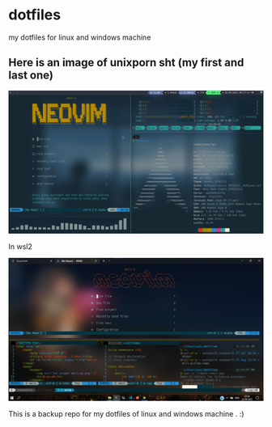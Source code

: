 # dotfiles
my dotfiles for linux and windows machine

## Here is an image of unixporn sht (my first and last one)

![nvim, tmux, i3 screenshot](./images/archrice3rd.png)

In wsl2

![nvim, tmux in windows wsl2 screenshot](./images/windows10rice1stSSsame2ndpic.png)

This is a backup repo for my dotfiles of linux and windows machine . :)